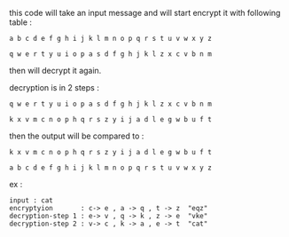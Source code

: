 this code will take an input message and will start encrypt it with following table :

````
a b c d e f g h i j k l m n o p q r s t u v w x y z

q w e r t y u i o p a s d f g h j k l z x c v b n m 
````
then will decrypt it again.

decryption is in 2 steps :

```
q w e r t y u i o p a s d f g h j k l z x c v b n m 

k x v m c n o p h q r s z y i j a d l e g w b u f t 
```

then the output will be compared to :

```
k x v m c n o p h q r s z y i j a d l e g w b u f t 

a b c d e f g h i j k l m n o p q r s t u v w x y z
```

ex : 

```
input : cat 
encryptyion       : c-> e , a -> q , t -> z  "eqz"
decryption-step 1 : e-> v , q -> k , z -> e  "vke"
decryption-step 2 : v-> c , k -> a , e -> t  "cat"

```
